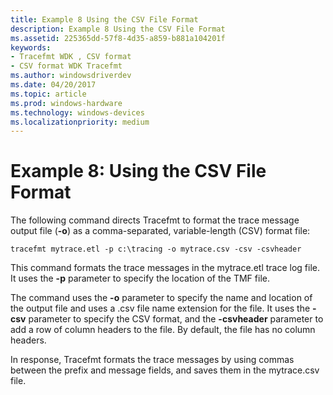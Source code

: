 ```yaml
---
title: Example 8 Using the CSV File Format
description: Example 8 Using the CSV File Format
ms.assetid: 225365dd-57f8-4d35-a859-b881a104201f
keywords:
- Tracefmt WDK , CSV format
- CSV format WDK Tracefmt
ms.author: windowsdriverdev
ms.date: 04/20/2017
ms.topic: article
ms.prod: windows-hardware
ms.technology: windows-devices
ms.localizationpriority: medium
---
```


# Example 8: Using the CSV File Format


The following command directs Tracefmt to format the trace message output file (**-o**) as a comma-separated, variable-length (CSV) format file:

```
tracefmt mytrace.etl -p c:\tracing -o mytrace.csv -csv -csvheader
```

This command formats the trace messages in the mytrace.etl trace log file. It uses the **-p** parameter to specify the location of the TMF file.

The command uses the **-o** parameter to specify the name and location of the output file and uses a .csv file name extension for the file. It uses the **-csv** parameter to specify the CSV format, and the **-csvheader** parameter to add a row of column headers to the file. By default, the file has no column headers.

In response, Tracefmt formats the trace messages by using commas between the prefix and message fields, and saves them in the mytrace.csv file.

 

 





